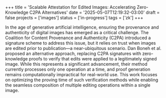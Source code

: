 +++
title = 'Scalable Attestation for Edited Images: Accelerating Zero-Knowledge C2PA Alternatives'
date = '2025-05-07T12:19:32-03:00'
draft = false
projects = ['images']
status = ['in-progress']
tags = ['zk']
+++

In the age of generative artificial intelligence, ensuring the provenance and authenticity of digital images has emerged as a critical challenge. The Coalition for Content Provenance and Authenticity (C2PA) introduced a signature scheme to address this issue, but it relies on trust when images are edited prior to publication—a near-ubiquitous scenario. Dan Boneh et al. proposed an alternative approach, replacing C2PA signatures with zero-knowledge proofs to verify that edits were applied to a legitimately signed image. While this represents a significant advancement, their method currently processes only one operation at a time, and proof generation remains computationally impractical for real-world use. This work focuses on optimizing the proving time of such verification methods while enabling the seamless composition of multiple editing operations within a single image.